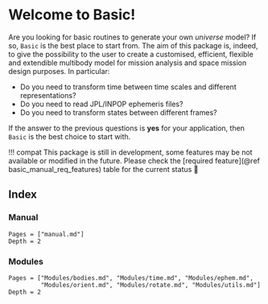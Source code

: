 # Welcome to Basic!

Are you looking for basic routines to generate your own _universe_ model? If so,
`Basic` is the best place to start from. The aim of this package is, indeed, to 
give the possibility to the user to create a customised, efficient, flexible 
and extendible multibody model for mission analysis and space mission design 
purposes. In particular:

- Do you need to transform time between time scales and different representations?
- Do you need to read JPL/INPOP ephemeris files?
- Do you need to transform states between different frames?

If the answer to the previous questions is **yes** for your application, then
`Basic` is the best choice to start with.


!!! compat 
    This package is still in development, some features may be not available 
    or modified in the future. Please check the [required feature](@ref basic_manual_req_features) table
    for the current status 🙂

## Index

### Manual

```@contents
Pages = ["manual.md"]
Depth = 2
```

### Modules

```@contents
Pages = ["Modules/bodies.md", "Modules/time.md", "Modules/ephem.md", 
         "Modules/orient.md", "Modules/rotate.md", "Modules/utils.md"]
Depth = 2
```